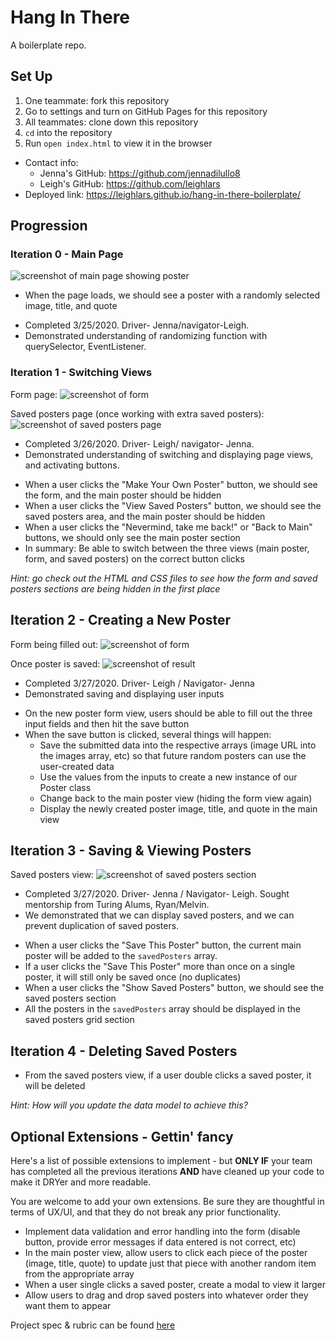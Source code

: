 # Hang In There

A boilerplate repo.

## Set Up

1. One teammate: fork this repository
2. Go to settings and turn on GitHub Pages for this repository
3. All teammates: clone down this repository
4. `cd` into the repository
5. Run `open index.html` to view it in the browser

* Contact info:
   - Jenna's GitHub: https://github.com/jennadilullo8     
   - Leigh's GitHub: https://github.com/leighlars
* Deployed link: https://leighlars.github.io/hang-in-there-boilerplate/

## Progression

### Iteration 0 - Main Page

![screenshot of main page showing poster](/readme-imgs/mainJL.png)

- When the page loads, we should see a poster with a randomly selected image, title, and quote
* Completed 3/25/2020. Driver- Jenna/navigator-Leigh.
* Demonstrated understanding of randomizing function with querySelector, EventListener.  

### Iteration 1 - Switching Views

Form page:
![screenshot of form](/readme-imgs/blankFormJL.png)

Saved posters page (once working with extra saved posters):
![screenshot of saved posters page](/readme-imgs/saved.png)

* Completed 3/26/2020. Driver- Leigh/ navigator- Jenna.
* Demonstrated understanding of switching and displaying page views, and activating buttons.

- When a user clicks the "Make Your Own Poster" button, we should see the form, and the main poster should be hidden
- When a user clicks the "View Saved Posters" button, we should see the saved posters area, and the main poster should be hidden
- When a user clicks the "Nevermind, take me back!" or "Back to Main" buttons, we should only see the main poster section
- In summary: Be able to switch between the three views (main poster, form, and saved posters) on the correct button clicks

_Hint: go check out the HTML and CSS files to see how the form and saved posters sections are being hidden in the first place_


## Iteration 2 - Creating a New Poster

Form being filled out:
![screenshot of form](/readme-imgs/formJL.png)

Once poster is saved:
![screenshot of result](/readme-imgs/form-resultJL.png)

* Completed 3/27/2020. Driver- Leigh / Navigator- Jenna
* Demonstrated saving and displaying user inputs

- On the new poster form view, users should be able to fill out the three input fields and then hit the save button
- When the save button is clicked, several things will happen:
  - Save the submitted data into the respective arrays (image URL into the images array, etc) so that future random posters can use the user-created data
  - Use the values from the inputs to create a new instance of our Poster class
  - Change back to the main poster view (hiding the form view again)
  - Display the newly created poster image, title, and quote in the main view

## Iteration 3 - Saving & Viewing Posters

Saved posters view:
![screenshot of saved posters section](/readme-imgs/saved-poster-pageJL.png)

* Completed 3/27/2020. Driver- Jenna / Navigator- Leigh. Sought mentorship from Turing Alums, Ryan/Melvin.
* We demonstrated that we can display saved posters, and we can prevent duplication of saved posters.

- When a user clicks the "Save This Poster" button, the current main poster will be added to the `savedPosters` array.
- If a user clicks the "Save This Poster" more than once on a single poster, it will still only be saved once (no duplicates)
- When a user clicks the "Show Saved Posters" button, we should see the saved posters section
- All the posters in the `savedPosters` array should be displayed in the saved posters grid section

## Iteration 4 - Deleting Saved Posters

- From the saved posters view, if a user double clicks a saved poster, it will be deleted

_Hint: How will you update the data model to achieve this?_

## Optional Extensions - Gettin' fancy

Here's a list of possible extensions to implement - but **ONLY IF** your team has completed all the previous iterations **AND** have cleaned up your code to make it DRYer and more readable.

You are welcome to add your own extensions. Be sure they are thoughtful in terms of UX/UI, and that they do not break any prior functionality.

- Implement data validation and error handling into the form (disable button, provide error messages if data entered is not correct, etc)
- In the main poster view, allow users to click each piece of the poster (image, title, quote) to update just that piece with another random item from the appropriate array
- When a user single clicks a saved poster, create a modal to view it larger
- Allow users to drag and drop saved posters into whatever order they want them to appear


Project spec & rubric can be found [here](https://frontend.turing.io/projects/module-1/hang-in-there.html)
